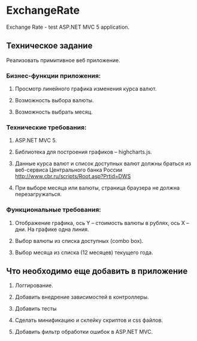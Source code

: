 # ExchangeRate
Exchange Rate - test ASP.NET MVC 5 application.

## Техническое задание

Реализовать примитивное веб приложение.

### Бизнес-функции приложения:

1. Просмотр линейного графика изменения курса валют.

2. Возможность выбора валюты.

3. Возможность выбрать месяц.

### Технические требования:

1. ASP.NET MVC 5.

2. Библиотека для построения графиков – highcharts.js.

3. Данные курса валют и список доступных валют должны браться из веб-сервиса Центрального банка России http://www.cbr.ru/scripts/Root.asp?Prtid=DWS

4. При выборе месяца или валюты, страница браузера не должна перезагружаться.

### Функциональные требования:

1. Отображение графика, ось Y – стоимость валюты в рублях, ось X – дни. На графике одна линия.

2. Выбор валюты из списка доступных (combo box).

3. Выбор месяца из списка (12 месяцев) текущего года.

## Что необходимо еще добавить в приложение

1. Логгирование.

2. Добавить внедрение зависимостей в контроллеры.

3. Добавить тесты

4. Сделать минификацию и склейку скриптов и css файлов.

5. Добавить фильтр обработки ошибок в ASP.NET MVC.
